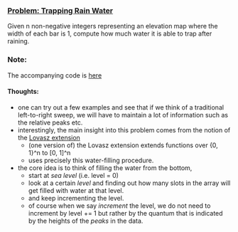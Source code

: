 ### [Problem: Trapping Rain Water](https://leetcode.com/problems/trapping-rain-water/description/)
Given n non-negative integers representing an elevation map where the width of each bar is 1, 
compute how much water it is able to trap after raining.

### Note: 
The accompanying code is [here]()

#### Thoughts:
- one can try out a few examples and see that if we think of a traditional left-to-right
sweep, we will have to maintain a lot of information such as the relative peaks etc. 
- interestingly, the main insight into this problem comes from the notion of the 
[Lovasz extension](http://www2.maths.lth.se/matematiklth/personal/fredrik/discreteoptimization/lecture-5_ulen.pdf)
	- (one version of) the Lovasz extension extends functions over {0, 1}^n to [0, 1]^n
	- uses precisely this water-filling procedure. 
- the core idea is to think of filling the water from the bottom, 
	- start at _sea level_ (i.e. level = 0)
	- look at a certain _level_ 
	and finding out how many slots in the array will get filled with water at that level. 
	- and keep incrementing the level.
	- of course when we say _increment_ the level, we do not need to increment by level += 1 but rather
	by the quantum that is indicated by the heights of the _peaks_ in the data.
